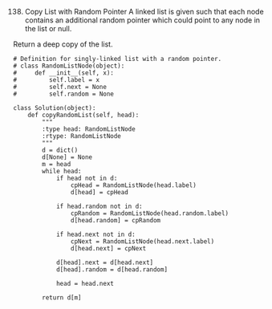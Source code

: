 138. Copy List with Random Pointer
A linked list is given such that each node contains an additional random pointer which could point to any node in the list or null.

Return a deep copy of the list.

```
# Definition for singly-linked list with a random pointer.
# class RandomListNode(object):
#     def __init__(self, x):
#         self.label = x
#         self.next = None
#         self.random = None

class Solution(object):
    def copyRandomList(self, head):
        """
        :type head: RandomListNode
        :rtype: RandomListNode
        """
        d = dict()
        d[None] = None
        m = head
        while head:
            if head not in d:
                cpHead = RandomListNode(head.label)
                d[head] = cpHead
            
            if head.random not in d:
                cpRandom = RandomListNode(head.random.label)
                d[head.random] = cpRandom
                
            if head.next not in d:
                cpNext = RandomListNode(head.next.label)
                d[head.next] = cpNext
                
            d[head].next = d[head.next]
            d[head].random = d[head.random]
            
            head = head.next
            
        return d[m]

```
